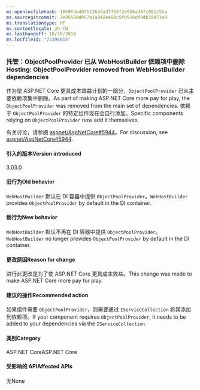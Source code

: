 ```yaml
---
ms.openlocfilehash: 16b9fde49f513643a37f65f3e926a34fc991c55a
ms.sourcegitcommit: 2e95559d957a1a942e490c5fd916df04b39d73a9
ms.translationtype: HT
ms.contentlocale: zh-CN
ms.lasthandoff: 10/16/2019
ms.locfileid: "72394015"
---
```

### <a name="hosting-objectpoolprovider-removed-from-webhostbuilder-dependencies"></a><span data-ttu-id="37add-101">托管：ObjectPoolProvider 已从 WebHostBuilder 依赖项中删除</span><span class="sxs-lookup"><span data-stu-id="37add-101">Hosting: ObjectPoolProvider removed from WebHostBuilder dependencies</span></span>

<span data-ttu-id="37add-102">作为使 ASP.NET Core 更具成本效益计划的一部分，`ObjectPoolProvider` 已从主要依赖项集中删除。</span><span class="sxs-lookup"><span data-stu-id="37add-102">As part of making ASP.NET Core more pay for play, the `ObjectPoolProvider` was removed from the main set of dependencies.</span></span> <span data-ttu-id="37add-103">依赖于 `ObjectPoolProvider` 的特定组件现在会自行添加。</span><span class="sxs-lookup"><span data-stu-id="37add-103">Specific components relying on `ObjectPoolProvider` now add it themselves.</span></span>

<span data-ttu-id="37add-104">有关讨论，请参阅 [aspnet/AspNetCore#5944](https://github.com/aspnet/AspNetCore/issues/5944)。</span><span class="sxs-lookup"><span data-stu-id="37add-104">For discussion, see [aspnet/AspNetCore#5944](https://github.com/aspnet/AspNetCore/issues/5944).</span></span>

#### <a name="version-introduced"></a><span data-ttu-id="37add-105">引入的版本</span><span class="sxs-lookup"><span data-stu-id="37add-105">Version introduced</span></span>

<span data-ttu-id="37add-106">3.0</span><span class="sxs-lookup"><span data-stu-id="37add-106">3.0</span></span>

#### <a name="old-behavior"></a><span data-ttu-id="37add-107">旧行为</span><span class="sxs-lookup"><span data-stu-id="37add-107">Old behavior</span></span>

<span data-ttu-id="37add-108">`WebHostBuilder` 默认在 DI 容器中提供 `ObjectPoolProvider`。</span><span class="sxs-lookup"><span data-stu-id="37add-108">`WebHostBuilder` provides `ObjectPoolProvider` by default in the DI container.</span></span>

#### <a name="new-behavior"></a><span data-ttu-id="37add-109">新行为</span><span class="sxs-lookup"><span data-stu-id="37add-109">New behavior</span></span>

<span data-ttu-id="37add-110">`WebHostBuilder` 默认不再在 DI 容器中提供 `ObjectPoolProvider`。</span><span class="sxs-lookup"><span data-stu-id="37add-110">`WebHostBuilder` no longer provides `ObjectPoolProvider` by default in the DI container.</span></span>

#### <a name="reason-for-change"></a><span data-ttu-id="37add-111">更改原因</span><span class="sxs-lookup"><span data-stu-id="37add-111">Reason for change</span></span>

<span data-ttu-id="37add-112">进行此更改是为了使 ASP.NET Core 更具成本效益。</span><span class="sxs-lookup"><span data-stu-id="37add-112">This change was made to make ASP.NET Core more pay for play.</span></span>

#### <a name="recommended-action"></a><span data-ttu-id="37add-113">建议的操作</span><span class="sxs-lookup"><span data-stu-id="37add-113">Recommended action</span></span>

<span data-ttu-id="37add-114">如果组件需要 `ObjectPoolProvider`，则需要通过 `IServiceCollection` 将其添加到依赖项。</span><span class="sxs-lookup"><span data-stu-id="37add-114">If your component requires `ObjectPoolProvider`, it needs to be added to your dependencies via the `IServiceCollection`.</span></span>

#### <a name="category"></a><span data-ttu-id="37add-115">类别</span><span class="sxs-lookup"><span data-stu-id="37add-115">Category</span></span>

<span data-ttu-id="37add-116">ASP.NET Core</span><span class="sxs-lookup"><span data-stu-id="37add-116">ASP.NET Core</span></span>

#### <a name="affected-apis"></a><span data-ttu-id="37add-117">受影响的 API</span><span class="sxs-lookup"><span data-stu-id="37add-117">Affected APIs</span></span>

<span data-ttu-id="37add-118">无</span><span class="sxs-lookup"><span data-stu-id="37add-118">None</span></span>

<!-- 

#### Affected APIs

Not detectable via API analysis

-->
